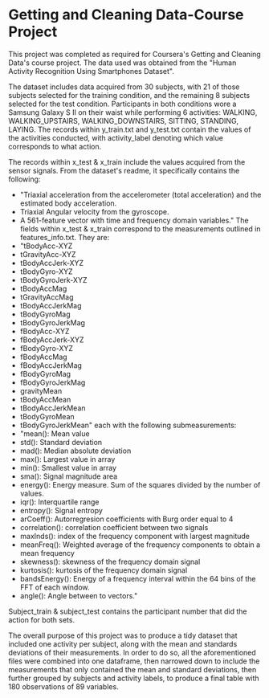 # Getting and Cleaning Data-Course Project 

This project was completed as required for Coursera's Getting and Cleaning Data's course project. The data used was obtained from the "Human Activity Recognition Using Smartphones Dataset". 

The dataset includes data acquired from 30 subjects, with 21 of those subjects selected for the training condition, and the remaining 8 subjects selected for the test condition. Participants in both conditions wore a Samsung Galaxy S II on their waist while performing 6 activities: WALKING, WALKING_UPSTAIRS, WALKING_DOWNSTAIRS, SITTING, STANDING, LAYING. The records within y_train.txt and y_test.txt contain the values of the activities conducted, with activity_label denoting which value corresponds to what action. 

The records within x_test & x_train include the values acquired from the sensor signals. From the dataset's readme, it specifically contains the following: 
- "Triaxial acceleration from the accelerometer (total acceleration) and the estimated body acceleration.
- Triaxial Angular velocity from the gyroscope. 
- A 561-feature vector with time and frequency domain variables."
The fields within x_test & x_train correspond to the measurements outlined in features_info.txt. They are: 
- "tBodyAcc-XYZ 
- tGravityAcc-XYZ
- tBodyAccJerk-XYZ
- tBodyGyro-XYZ
- tBodyGyroJerk-XYZ
- tBodyAccMag
- tGravityAccMag
- tBodyAccJerkMag
- tBodyGyroMag
- tBodyGyroJerkMag
- fBodyAcc-XYZ
- fBodyAccJerk-XYZ
- fBodyGyro-XYZ
- fBodyAccMag
- fBodyAccJerkMag
- fBodyGyroMag
- fBodyGyroJerkMag
- gravityMean
- tBodyAccMean
- tBodyAccJerkMean
- tBodyGyroMean
- tBodyGyroJerkMean"
each with the following submeasurements: 
- "mean(): Mean value
- std(): Standard deviation
- mad(): Median absolute deviation 
- max(): Largest value in array
- min(): Smallest value in array
- sma(): Signal magnitude area
- energy(): Energy measure. Sum of the squares divided by the number of values. 
- iqr(): Interquartile range 
- entropy(): Signal entropy
- arCoeff(): Autorregresion coefficients with Burg order equal to 4
- correlation(): correlation coefficient between two signals
- maxInds(): index of the frequency component with largest magnitude
- meanFreq(): Weighted average of the frequency components to obtain a mean frequency
- skewness(): skewness of the frequency domain signal 
- kurtosis(): kurtosis of the frequency domain signal 
- bandsEnergy(): Energy of a frequency interval within the 64 bins of the FFT of each window.
- angle(): Angle between to vectors."

Subject_train & subject_test contains the participant number that did the action for both sets. 

The overall purpose of this project was to produce a tidy dataset that included one activity per subject, along with the mean and standards deviations of their measurements. In order to do so, all the aforementioned files were combined into one dataframe, then narrowed down to include the measurements that only contained the mean and standard deviations, then further grouped by subjects and activity labels, to produce a final table with 180 observations of 89 variables. 


